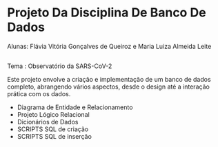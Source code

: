 # Projeto Da Disciplina De Banco De Dados

Alunas: Flávia Vitória Gonçalves de Queiroz e Maria Luiza Almeida Leite

##
Tema : Observatório da SARS-CoV-2

Este projeto envolve a criação e implementação de um banco de dados completo, abrangendo vários aspectos, desde o design até a interação prática com os dados.

- Diagrama de Entidade e Relacionamento
- Projeto Lógico Relacional
- Dicionários de Dados
- SCRIPTS SQL de criação
- SCRIPTS SQL de inserção
